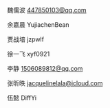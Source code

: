 魏儒波 447850103@qq.com 

余嘉晨 YujiachenBean

贾战培 jzpwlf

徐一飞 xyf0921

李静 1506089812@qq.com

张昕昳 jacquelinelala@icloud.com

伍懿 DiffYi

